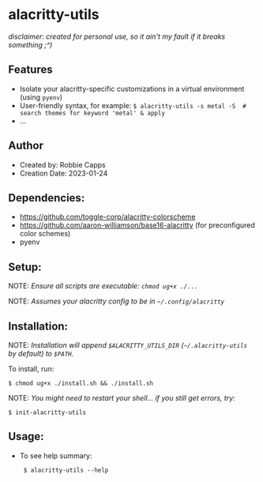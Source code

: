 # alacritty-utils

*disclaimer: created for personal use, so it ain't my fault if it breaks something ;^)*


## Features

- Isolate your alacritty-specific customizations in a virtual environment (using `pyenv`)
- User-friendly syntax, for example: `$ alacritty-utils -s metal -S  # search themes for keyword 'metal' & apply`
- ...


## Author
- Created by: Robbie Capps
- Creation Date: 2023-01-24


## Dependencies:
 - https://github.com/toggle-corp/alacritty-colorscheme
 - https://github.com/aaron-williamson/base16-alacritty (for preconfigured color schemes)
 - pyenv


## Setup:

NOTE: *Ensure all scripts are executable: `chmod ug+x ./...`*

NOTE: *Assumes your alacritty config to be in `~/.config/alacritty`*


## Installation:

NOTE: *Installation will append `$ALACRITTY_UTILS_DIR` (`~/.alacritty-utils` by default) to `$PATH`.*

To install, run:

```console
$ chmod ug+x ./install.sh && ./install.sh
```

NOTE: *You might need to restart your shell... if you still get errors, try:*
```console
$ init-alacritty-utils
```

## Usage:

 - To see help summary:

        $ alacritty-utils --help
